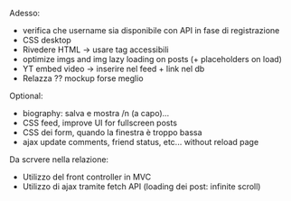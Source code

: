 Adesso:
- verifica che username sia disponibile con API in fase di registrazione
- CSS desktop
- Rivedere HTML -> usare tag accessibili 
- optimize imgs and img lazy loading on posts (+ placeholders on load)
- YT embed video -> inserire nel feed + link nel db
- Relazza ?? mockup forse meglio

Optional:
- biography: salva e mostra /n (a capo)...
- CSS feed, improve UI for fullscreen posts
- CSS dei form, quando la finestra è troppo bassa 
- ajax update comments, friend status, etc... without reload page

Da scrvere nella relazione:
- Utilizzo del front controller in MVC
- Utilizzo di ajax tramite fetch API (loading dei post: infinite scroll)